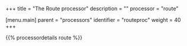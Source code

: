 +++
title = "The Route processor"
description = ""
processor = "route"

[menu.main]
parent = "processors"
identifier = "routeproc"
weight = 40
+++

{{% processordetails route %}}